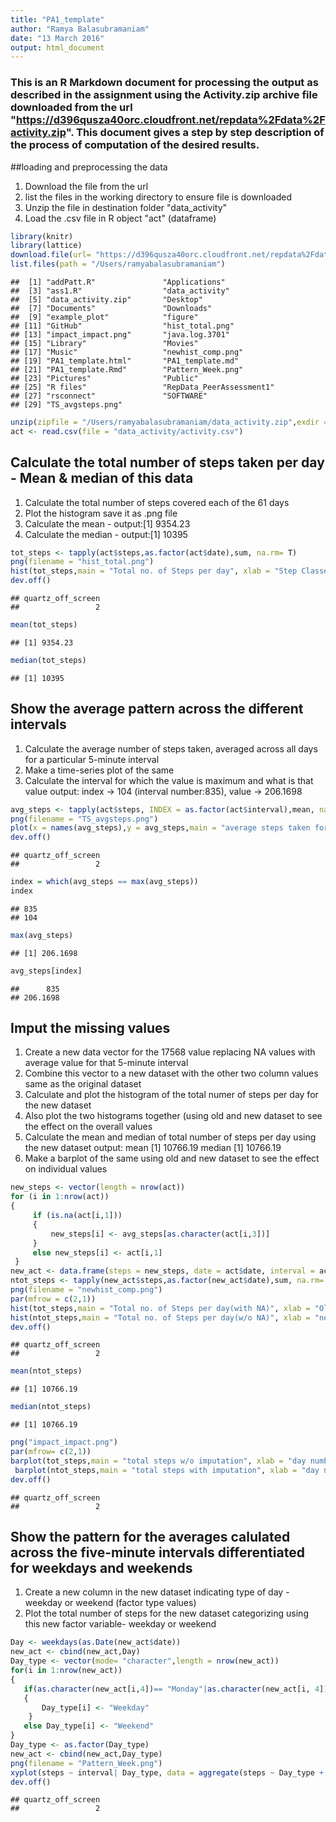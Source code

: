 ```yaml
---
title: "PA1_template"
author: "Ramya Balasubramaniam"
date: "13 March 2016"
output: html_document
---
```


### This is an R Markdown document for processing the output as described in the assignment using the Activity.zip archive file downloaded from the url "https://d396qusza40orc.cloudfront.net/repdata%2Fdata%2Factivity.zip". This document gives a step by step description of the process of computation of the desired results.

##loading and preprocessing the data
1. Download the file from the url
2. list the files in the working directory to ensure file is downloaded
3. Unzip the file in destination folder "data_activity"
4. Load the .csv file in R object "act" (dataframe)


```r
library(knitr)
library(lattice)
download.file(url= "https://d396qusza40orc.cloudfront.net/repdata%2Fdata%2Factivity.zip",destfile= "data_activity.zip",method = "curl")
list.files(path = "/Users/ramyabalasubramaniam")
```

```
##  [1] "addPatt.R"               "Applications"           
##  [3] "ass1.R"                  "data_activity"          
##  [5] "data_activity.zip"       "Desktop"                
##  [7] "Documents"               "Downloads"              
##  [9] "example_plot"            "figure"                 
## [11] "GitHub"                  "hist_total.png"         
## [13] "impact_impact.png"       "java.log.3701"          
## [15] "Library"                 "Movies"                 
## [17] "Music"                   "newhist_comp.png"       
## [19] "PA1_template.html"       "PA1_template.md"        
## [21] "PA1_template.Rmd"        "Pattern_Week.png"       
## [23] "Pictures"                "Public"                 
## [25] "R files"                 "RepData_PeerAssessment1"
## [27] "rsconnect"               "SOFTWARE"               
## [29] "TS_avgsteps.png"
```

```r
unzip(zipfile = "/Users/ramyabalasubramaniam/data_activity.zip",exdir = "data_activity")
act <- read.csv(file = "data_activity/activity.csv")
```
## Calculate the total number of steps taken per day - Mean & median of this data
1. Calculate the total number of steps covered each of the 61 days
2. Plot the histogram save it as .png file
3. Calculate the mean - 
output:[1] 9354.23
4. Calculate the median -
output:[1] 10395


```r
tot_steps <- tapply(act$steps,as.factor(act$date),sum, na.rm= T)
png(filename = "hist_total.png")
hist(tot_steps,main = "Total no. of Steps per day", xlab = "Step Classes", ylab = "Frequency")
dev.off()
```

```
## quartz_off_screen 
##                 2
```

```r
mean(tot_steps)
```

```
## [1] 9354.23
```

```r
median(tot_steps)
```

```
## [1] 10395
```
## Show the average pattern across the different intervals
1. Calculate the average number of steps taken, averaged across all days for a particular 5-minute interval
2. Make a time-series plot of the same
3. Calculate the interval for which the value is maximum and what is that value 
output: index -> 104 (interval number:835), value -> 206.1698 


```r
avg_steps <- tapply(act$steps, INDEX = as.factor(act$interval),mean, na.rm =T)
png(filename = "TS_avgsteps.png")
plot(x = names(avg_steps),y = avg_steps,main = "average steps taken for an interval", xlab = "interval no.", ylab = "average no. of steps", type= "l", pch = 3, lwd = 2,col ="blue")
dev.off()
```

```
## quartz_off_screen 
##                 2
```

```r
index = which(avg_steps == max(avg_steps))
index
```

```
## 835 
## 104
```

```r
max(avg_steps)
```

```
## [1] 206.1698
```

```r
avg_steps[index]
```

```
##      835 
## 206.1698
```
## Imput the missing values
1. Create a new data vector for the 17568 value replacing NA values with average value for that 5-minute interval
2. Combine this vector to a new dataset with the other two column values same as the original dataset
3. Calculate and plot the histogram of the total numer of steps per day for the new dataset
4. Also plot the two histograms together (using old and new dataset to see the effect on the overall values
5. Calculate the mean and median of total number of steps per day using the new dataset
output: mean [1] 10766.19
median [1] 10766.19
6. Make a barplot of the same using old and new dataset to see the effect on individual values

```r
new_steps <- vector(length = nrow(act))
for (i in 1:nrow(act))
{
     if (is.na(act[i,1]))
     {
         new_steps[i] <- avg_steps[as.character(act[i,3])]
     }
     else new_steps[i] <- act[i,1]
 }
new_act <- data.frame(steps = new_steps, date = act$date, interval = act$interval)
ntot_steps <- tapply(new_act$steps,as.factor(new_act$date),sum, na.rm= T) 
png(filename = "newhist_comp.png")
par(mfrow = c(2,1))
hist(tot_steps,main = "Total no. of Steps per day(with NA)", xlab = "Old Step Classes", ylab = "Frequency")
hist(ntot_steps,main = "Total no. of Steps per day(w/o NA)", xlab = "new Step Classes", ylab = "Frequency")
dev.off()
```

```
## quartz_off_screen 
##                 2
```

```r
mean(ntot_steps)
```

```
## [1] 10766.19
```

```r
median(ntot_steps)
```

```
## [1] 10766.19
```

```r
png("impact_impact.png")
par(mfrow= c(2,1))
barplot(tot_steps,main = "total steps w/o imputation", xlab = "day number",ylab ="total steps per day")
 barplot(ntot_steps,main = "total steps with imputation", xlab = "day number",ylab ="total steps per day")
dev.off()
```

```
## quartz_off_screen 
##                 2
```

## Show the pattern for the averages calulated across the five-minute intervals differentiated for weekdays and weekends
1. Create a new column in the new dataset indicating type of day - weekday or weekend (factor type values)
2. Plot the total number of steps for the new dataset categorizing using this new factor variable- weekday or weekend


```r
Day <- weekdays(as.Date(new_act$date))
new_act <- cbind(new_act,Day)
Day_type <- vector(mode= "character",length = nrow(new_act))
for(i in 1:nrow(new_act))
{
   if(as.character(new_act[i,4])== "Monday"|as.character(new_act[i, 4])=="Tuesday"|as.character(new_act[i,4])=="Wednesday"|as.character(new_act[i,4])=="Thrusday"|as.character(new_act[i,4])=="Friday")
   { 
   	   Day_type[i] <- "Weekday"
   	}
   else Day_type[i] <- "Weekend"
}
Day_type <- as.factor(Day_type)
new_act <- cbind(new_act,Day_type)
png(filename = "Pattern_Week.png")
xyplot(steps ~ interval| Day_type, data = aggregate(steps ~ Day_type + interval, data = new_act, sum), type= "l",ylab = "no of steps", xlab ="interval number", main ="pattern over weekdays & weekends",layout = c(1,2))
dev.off()
```

```
## quartz_off_screen 
##                 2
```

